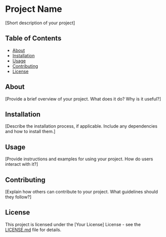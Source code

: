 # Project Name

[Short description of your project]

## Table of Contents

- [About](#about)
- [Installation](#installation)
- [Usage](#usage)
- [Contributing](#contributing)
- [License](#license)

## About

[Provide a brief overview of your project. What does it do? Why is it useful?]

## Installation

[Describe the installation process, if applicable. Include any dependencies and how to install them.]

## Usage

[Provide instructions and examples for using your project. How do users interact with it?]

## Contributing

[Explain how others can contribute to your project. What guidelines should they follow?]

## License

This project is licensed under the [Your License] License - see the [LICENSE.md](LICENSE.md) file for details.
